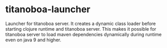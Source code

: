 # titanoboa-launcher
Launcher for titanoboa server.
It creates a dynamic class loader before starting clojure runtime and titanoboa server. This makes it possible for titanoboa server to load maven dependencies dynamically during runtime even on java 9 and higher.
